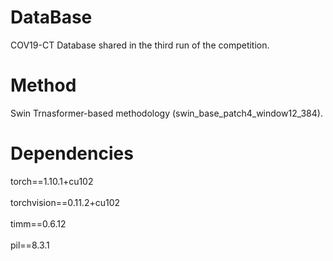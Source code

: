 # DataBase
COV19-CT Database shared in the third run of the competition.

# Method
Swin Trnasformer-based methodology (swin_base_patch4_window12_384).

# Dependencies
torch==1.10.1+cu102 </br>   
torchvision==0.11.2+cu102 </br>   
timm==0.6.12 </br>   
pil==8.3.1 </br>   



